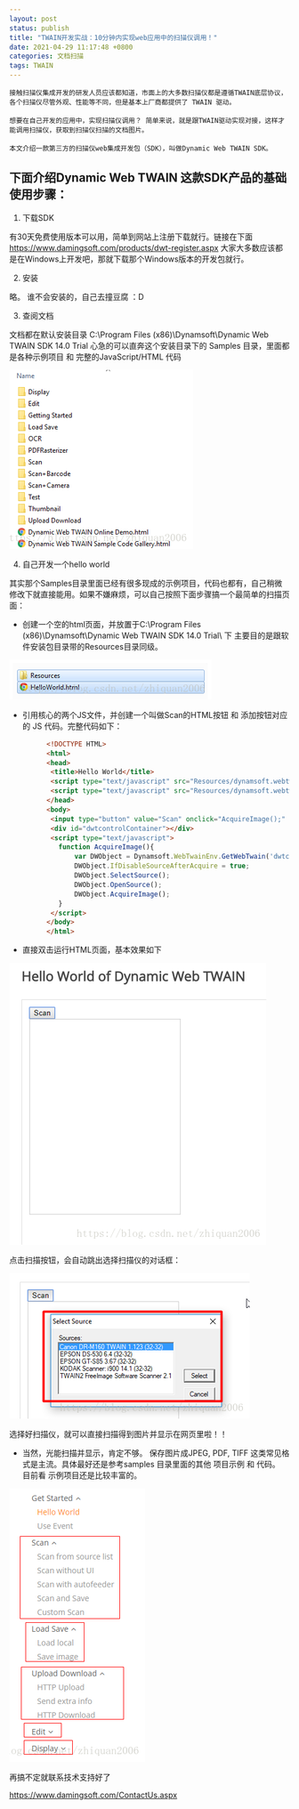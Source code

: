 ```yaml
---
layout: post
status: publish
title: "TWAIN开发实战：10分钟内实现web应用中的扫描仪调用！"
date: 2021-04-29 11:17:48 +0800
categories: 文档扫描
tags: TWAIN
---
```


   ```
接触扫描仪集成开发的研发人员应该都知道，市面上的大多数扫描仪都是遵循TWAIN底层协议，各个扫描仪尽管外观、性能等不同，但是基本上厂商都提供了 TWAIN 驱动。

想要在自己开发的应用中，实现扫描仪调用？ 简单来说，就是跟TWAIN驱动实现对接，这样才能调用扫描仪，获取到扫描仪扫描的文档图片。

本文介绍一款第三方的扫描仪web集成开发包（SDK），叫做Dynamic Web TWAIN SDK。
   ```
## 下面介绍Dynamic Web TWAIN 这款SDK产品的基础使用步骤：

1.  下载SDK

有30天免费使用版本可以用，简单到网站上注册下载就行。链接在下面
https://www.damingsoft.com/products/dwt-register.aspx
大家大多数应该都是在Windows上开发吧，那就下载那个Windows版本的开发包就行。

2.  安装

略。 谁不会安装的，自己去撞豆腐 ：D

3.  查阅文档

文档都在默认安装目录 C:\Program Files (x86)\Dynamsoft\Dynamic Web TWAIN SDK 14.0 Trial
心急的可以直奔这个安装目录下的 Samples 目录，里面都是各种示例项目 和 完整的JavaScript/HTML 代码

![安装路径](/album/2021/TWAIN-practice-utilize-scanner-in-web-application/20180722210230216.png)

4.  自己开发一个hello world

其实那个Samples目录里面已经有很多现成的示例项目，代码也都有，自己稍微修改下就直接能用。如果不嫌麻烦，可以自己按照下面步骤搞一个最简单的扫描页面：
* 创建一个空的html页面，并放置于C:\Program Files (x86)\Dynamsoft\Dynamic Web TWAIN SDK 14.0 Trial\ 下
主要目的是跟软件安装包目录带的Resources目录同级。

![安装路径2](/album/2021/TWAIN-practice-utilize-scanner-in-web-application/20180722210959682.png)

* 引用核心的两个JS文件，并创建一个叫做Scan的HTML按钮 和 添加按钮对应的 JS 代码。完整代码如下：

   ```html 
         <!DOCTYPE HTML>
         <html>
         <head>
          <title>Hello World</title>
          <script type="text/javascript" src="Resources/dynamsoft.webtwain.initiate.js"></script>
          <script type="text/javascript" src="Resources/dynamsoft.webtwain.config.js"></script>
         </head>
         <body>
          <input type="button" value="Scan" onclick="AcquireImage();" />
          <div id="dwtcontrolContainer"></div>
          <script type="text/javascript">
            function AcquireImage(){
                var DWObject = Dynamsoft.WebTwainEnv.GetWebTwain('dwtcontrolContainer');
                DWObject.IfDisableSourceAfterAcquire = true;
                DWObject.SelectSource();
                DWObject.OpenSource();
                DWObject.AcquireImage();
            }
          </script>
         </body>
         </html>
   ```
* 直接双击运行HTML页面，基本效果如下

![HTML页面](/album/2021/TWAIN-practice-utilize-scanner-in-web-application/20180722211347462.png)

点击扫描按钮，会自动跳出选择扫描仪的对话框：

![扫描仪对话框](/album/2021/TWAIN-practice-utilize-scanner-in-web-application/20180722211500347.png)

选择好扫描仪，就可以直接扫描得到图片并显示在网页里啦！！

* 当然，光能扫描并显示，肯定不够。 保存图片成JPEG, PDF, TIFF 这类常见格式是主流。具体最好还是参考samples 目录里面的其他 项目示例 和 代码。 目前看 示例项目还是比较丰富的。

![图片格式](/album/2021/TWAIN-practice-utilize-scanner-in-web-application/20180722211816860.png)

再搞不定就联系技术支持好了

https://www.damingsoft.com/ContactUs.aspx

